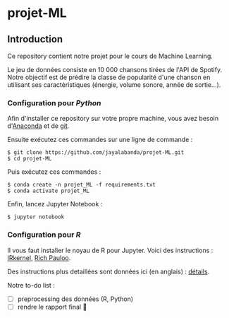 # projet-ML

## Introduction

Ce repository contient notre projet pour le cours de Machine Learning.

Le jeu de données consiste en 10 000 chansons tirées de l'API de Spotify. Notre objectif est de prédire la classe de popularité d'une chanson en utilisant ses caractéristiques (énergie, volume sonore, année de sortie...).

### Configuration pour *Python*

Afin d'installer ce repository sur votre propre machine, vous avez besoin d'[Anaconda](https://www.anaconda.com/distribution/) et de [git](https://git-scm.com/downloads).

Ensuite exécutez ces commandes sur une ligne de commande :

    $ git clone https://github.com/jayalabanda/projet-ML.git
    $ cd projet-ML

Puis exécutez ces commandes :

    $ conda create -n projet_ML -f requirements.txt
    $ conda activate projet_ML

Enfin, lancez Jupyter Notebook :

    $ jupyter notebook

### Configuration pour *R*

Il vous faut installer le noyau de R pour Jupyter. Voici des instructions : [IRkernel](https://github.com/IRkernel/IRkernel), [Rich Pauloo](https://richpauloo.github.io/2018-05-16-Installing-the-R-kernel-in-Jupyter-Lab/).

Des instructions plus detaillées sont données ici (en anglais) : [détails](https://github.com/jayalabanda/projet-ADD/blob/master/INSTALL.md).

Notre to-do list :

- [ ] preprocessing des données (R, Python)
- [ ] rendre le rapport final :clap:
